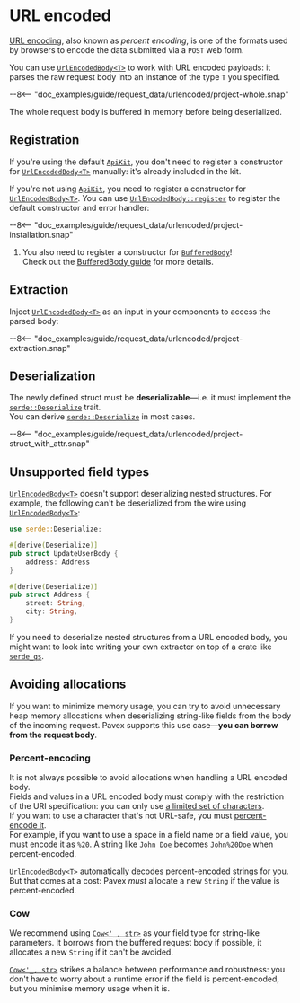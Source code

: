 # URL encoded

[URL encoding](https://en.wikipedia.org/wiki/Percent-encoding), also known as _percent encoding_, is one 
of the formats used by browsers to encode the data submitted via a `POST` web form.

You can use [`UrlEncodedBody<T>`][UrlEncodedBody] to work with URL encoded payloads:
it parses the raw request body into an instance of the type `T` you specified.

--8<-- "doc_examples/guide/request_data/urlencoded/project-whole.snap"

The whole request body is buffered in memory before being deserialized.

## Registration

If you're using the default [`ApiKit`][ApiKit],
you don't need to register a constructor for [`UrlEncodedBody<T>`][UrlEncodedBody] manually:
it's already included in the kit.

If you're not using [`ApiKit`][ApiKit], you need to register a constructor for [`UrlEncodedBody<T>`][UrlEncodedBody].
You can use [`UrlEncodedBody::register`][UrlEncodedBody::register] to register the default constructor
and error handler:

--8<-- "doc_examples/guide/request_data/urlencoded/project-installation.snap"

1. You also need to register a constructor for [`BufferedBody`][BufferedBody]!  
   Check out the [BufferedBody guide](../byte_wrappers.md) for more details.

## Extraction

Inject [`UrlEncodedBody<T>`][UrlEncodedBody] as an input in your components to access the parsed body:

--8<-- "doc_examples/guide/request_data/urlencoded/project-extraction.snap"

## Deserialization

The newly defined struct must be **deserializable**—i.e. it must implement
the [`serde::Deserialize`][serde::Deserialize] trait.  
You can derive [`serde::Deserialize`][serde::Deserialize] in most cases.

--8<-- "doc_examples/guide/request_data/urlencoded/project-struct_with_attr.snap"

## Unsupported field types

[`UrlEncodedBody<T>`][UrlEncodedBody] doesn't support deserializing nested structures.
For example, the following can't be deserialized from the wire using [`UrlEncodedBody<T>`][UrlEncodedBody]:

```rust
use serde::Deserialize;

#[derive(Deserialize)]
pub struct UpdateUserBody {
    address: Address
}

#[derive(Deserialize)]
pub struct Address {
    street: String,
    city: String,
}
```

If you need to deserialize nested structures from a URL encoded body,
you might want to look into writing your own extractor on top of a crate like 
[`serde_qs`](https://crates.io/crates/serde_qs).

## Avoiding allocations

If you want to minimize memory usage, you can try to avoid unnecessary heap memory allocations when deserializing
string-like fields from the body of the incoming request.
Pavex supports this use case—**you can borrow from the request body**.

### Percent-encoding

It is not always possible to avoid allocations when handling a URL encoded body.  
Fields and values in a URL encoded body must comply with the restriction of the URI specification:
you can only use [a limited set of characters](https://datatracker.ietf.org/doc/html/rfc3986#section-2).  
If you want to use a character that's not URL-safe, you
must [percent-encode it](https://developer.mozilla.org/en-US/docs/Glossary/Percent-encoding).  
For example, if you want to use a space in a field name or a field value, you must encode it as `%20`.
A string like `John Doe` becomes `John%20Doe` when percent-encoded.

[`UrlEncodedBody<T>`][UrlEncodedBody] automatically decodes percent-encoded strings for you. But that comes at a cost:
Pavex _must_ allocate a new `String` if the value is percent-encoded.

### Cow

We recommend using [`Cow<'_, str>`][Cow] as your field type for string-like parameters.
It borrows from the buffered request body if possible, it allocates a new `String` if it can't be avoided.

[`Cow<'_, str>`][Cow] strikes a balance between performance and robustness: you don't have to worry about a runtime
error if the field is percent-encoded, but you minimise memory usage when it is.

[ApiKit]: ../../../dependency_injection/core_concepts/kits.md
[BufferedBody]: ../../../../api_reference/pavex/request/body/struct.BufferedBody.html
[UrlEncodedBody]: ../../../../api_reference/pavex/request/body/struct.UrlEncodedBody.html
[UrlEncodedBody::register]: ../../../../api_reference/pavex/request/body/struct.UrlEncodedBody.html#method.register
[serde::Deserialize]: https://docs.rs/serde/latest/serde/trait.Deserialize.html
[Cow]: https://doc.rust-lang.org/std/borrow/enum.Cow.html
